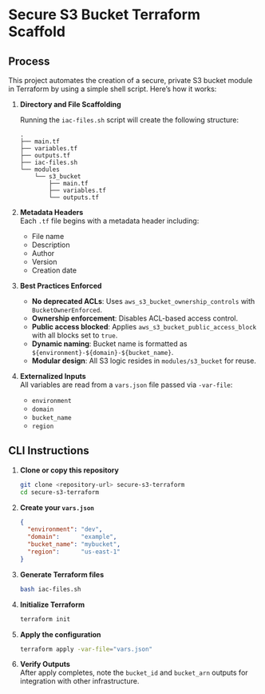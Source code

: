 # Secure S3 Bucket Terraform Scaffold

## Process

This project automates the creation of a secure, private S3 bucket module in Terraform by using a simple shell script. Here’s how it works:

1. **Directory and File Scaffolding**

   Running the `iac-files.sh` script will create the following structure:

   ```text
   .
   ├── main.tf
   ├── variables.tf
   ├── outputs.tf
   ├── iac-files.sh
   └── modules
       └── s3_bucket
           ├── main.tf
           ├── variables.tf
           └── outputs.tf
   ```

2. **Metadata Headers**  
   Each `.tf` file begins with a metadata header including:
    - File name
    - Description
    - Author
    - Version
    - Creation date

3. **Best Practices Enforced**
    - **No deprecated ACLs**: Uses `aws_s3_bucket_ownership_controls` with `BucketOwnerEnforced`.
    - **Ownership enforcement**: Disables ACL-based access control.
    - **Public access blocked**: Applies `aws_s3_bucket_public_access_block` with all blocks set to `true`.
    - **Dynamic naming**: Bucket name is formatted as `${environment}-${domain}-${bucket_name}`.
    - **Modular design**: All S3 logic resides in `modules/s3_bucket` for reuse.

4. **Externalized Inputs**  
   All variables are read from a `vars.json` file passed via `-var-file`:
    - `environment`
    - `domain`
    - `bucket_name`
    - `region`

## CLI Instructions

1. **Clone or copy this repository**
   ```bash
   git clone <repository-url> secure-s3-terraform
   cd secure-s3-terraform
   ```

2. **Create your `vars.json`**
   ```json
   {
     "environment": "dev",
     "domain":      "example",
     "bucket_name": "mybucket",
     "region":      "us-east-1"
   }
   ```

3. **Generate Terraform files**
   ```bash
   bash iac-files.sh
   ```

4. **Initialize Terraform**
   ```bash
   terraform init
   ```

5. **Apply the configuration**
   ```bash
   terraform apply -var-file="vars.json"
   ```

6. **Verify Outputs**  
   After apply completes, note the `bucket_id` and `bucket_arn` outputs for integration with other infrastructure.